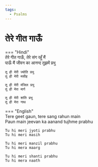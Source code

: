 ```yaml
---
tags:
  - Psalms
---
```



  
# तेरे गीत गाऊँ  

=== "Hindi"  
    तेरे गीत गाऊँ, तेरे संग रहूँ मैं  
    पाऊँ मैं जीवन का आनन्द तुझमें प्रभु  

    तू ही मेरी ज्योति प्रभु  
    तू ही मेरी मसीह  

    तू ही मेरी मंजिल प्रभु  
    तू ही मेरा मार्ग  

    तू ही मेरी शांति प्रभु  
    तू ही मेरा नाथ  

=== "English"  
    Tere geet gaun, tere sang rahun main  
    Paun main jeevan ka aanand tujhme prabhu  

    Tu hi meri jyoti prabhu  
    Tu hi meri masih  

    Tu hi meri manzil prabhu  
    Tu hi mera maarg  

    Tu hi meri shanti prabhu  
    Tu hi mera naath  